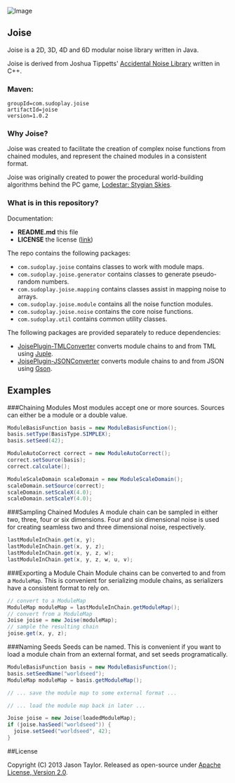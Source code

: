 ![Image](http://www.sudoplaygames.com/lss/screen-01.png)

## Joise
Joise is a 2D, 3D, 4D and 6D modular noise library written in Java.

Joise is derived from Joshua Tippetts' [Accidental Noise Library](http://accidentalnoise.sourceforge.net/index.html) written in C++.

### Maven:

```
groupId=com.sudoplay.joise
artifactId=joise
version=1.0.2
```

### Why Joise?
Joise was created to facilitate the creation of complex noise functions from chained modules, and
represent the chained modules in a consistent format.

Joise was originally created to power the procedural world-building algorithms behind the PC game,
[Lodestar: Stygian Skies](http://lodestargame.com).

### What is in this repository?
Documentation:
* **README.md** this file
* **LICENSE** the license  ([link](https://github.com/SudoPlayGames/Joise/blob/master/LICENSE))

The repo contains the following packages:
* `com.sudoplay.joise` contains classes to work with module maps.
* `com.sudoplay.joise.generator` contains classes to generate pseudo-random numbers.
* `com.sudoplay.joise.mapping` contains classes assist in mapping noise to arrays.
* `com.sudoplay.joise.module` contains all the noise function modules.
* `com.sudoplay.joise.noise` contains the core noise functions.
* `com.sudoplay.util` contains common utility classes.

The following packages are provided separately to reduce dependencies:
* [JoisePlugin-TMLConverter](https://github.com/codetaylor/JoisePlugin-TMLConverter) converts module chains to and from TML using [Juple](https://github.com/codetaylor/Juple).
* [JoisePlugin-JSONConverter](https://github.com/codetaylor/JoisePlugin-JSONConverter) converts module chains to and from JSON using [Gson](https://code.google.com/p/google-gson/).

## Examples

###Chaining Modules
Most modules accept one or more sources. Sources can either be a module or a double value.
```java
ModuleBasisFunction basis = new ModuleBasisFunction();
basis.setType(BasisType.SIMPLEX);
basis.setSeed(42);

ModuleAutoCorrect correct = new ModuleAutoCorrect();
correct.setSource(basis);
correct.calculate();

ModuleScaleDomain scaleDomain = new ModuleScaleDomain();
scaleDomain.setSource(correct);
scaleDomain.setScaleX(4.0);
scaleDomain.setScaleY(4.0);
```
###Sampling Chained Modules
A module chain can be sampled in either two, three, four or six dimensions. Four and six dimensional noise is used for creating seamless two and three dimensional noise, respectively.
```java
lastModuleInChain.get(x, y);
lastModuleInChain.get(x, y, z);
lastModuleInChain.get(x, y, z, w);
lastModuleInChain.get(x, y, z, w, u, v);
```
###Exporting a Module Chain
Module chains can be converted to and from a `ModuleMap`. This is convenient for serializing module chains, as serializers have a consistent format to rely on.
```java
// convert to a ModuleMap
ModuleMap moduleMap = lastModuleInChain.getModuleMap();
// convert from a ModuleMap
Joise joise = new Joise(moduleMap);
// sample the resulting chain
joise.get(x, y, z);
```
###Naming Seeds
Seeds can be named. This is convenient if you want to load a module chain from an external format, and set seeds programatically.
```java
ModuleBasisFunction basis = new ModuleBasisFunction();
basis.setSeedName("worldseed");
ModuleMap moduleMap = basis.getModuleMap();

// ... save the module map to some external format ...

// ... load the module map back in later ...

Joise joise = new Joise(loadedModuleMap);
if (joise.hasSeed("worldseed")) {
  joise.setSeed("worldseed", 42);
}
```
##License

Copyright (C) 2013 Jason Taylor. Released as open-source under [Apache License, Version 2.0](http://www.apache.org/licenses/LICENSE-2.0.html).
